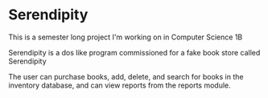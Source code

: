 # Serendipity
This is a semester long project I'm working on in Computer Science 1B

Serendipity is a dos like program commissioned for a fake book store called Serendipity

The user can purchase books, add, delete, and search for books in the inventory database, and can view reports from the reports module.